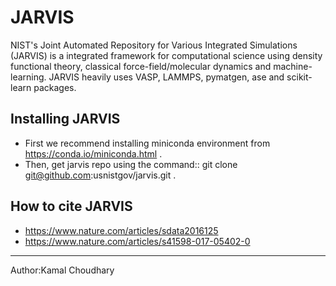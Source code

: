 JARVIS 
=====

NIST's Joint Automated Repository for Various Integrated Simulations (JARVIS) is a integrated framework for computational science using density functional theory,
classical force-field/molecular dynamics and machine-learning. JARVIS heavily uses VASP, LAMMPS, 
pymatgen, ase and scikit-learn packages.



Installing JARVIS
-----------------
- First we recommend installing miniconda environment from https://conda.io/miniconda.html .
- Then, get jarvis repo using the command::
   git clone git@github.com:usnistgov/jarvis.git .

How to cite JARVIS 
-----------------
- https://www.nature.com/articles/sdata2016125
- https://www.nature.com/articles/s41598-017-05402-0

-----------------
Author:Kamal Choudhary
